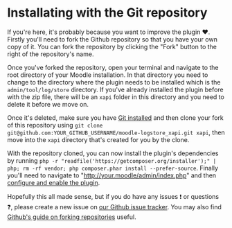 # Installating with the Git repository
If you're here, it's probably because you want to improve the plugin ❤️. Firstly you'll need to fork the Github repository so that you have your own copy of it. You can fork the repository by clicking the "Fork" button to the right of the repository's name.

Once you've forked the repository, open your terminal and navigate to the root directory of your Moodle installation. In that directory you need to change to the directory where the plugin needs to be installed which is the `admin/tool/log/store` directory. If you've already installed the plugin before with the zip file, there will be an `xapi` folder in this directory and you need to delete it before we move on.

Once it's deleted, make sure you have [Git installed](https://git-scm.com/) and then clone your fork of this repository using `git clone git@github.com:YOUR_GITHUB_USERNAME/moodle-logstore_xapi.git xapi`, then move into the `xapi` directory that's created for you by the clone.

With the repository cloned, you can now install the plugin's dependencies by running `php -r "readfile('https://getcomposer.org/installer');" | php; rm -rf vendor; php composer.phar install --prefer-source`. Finally you'll need to navigate to "http://your.moodle/admin/index.php" and then [configure and enable the plugin](enable-the-plugin.md).

Hopefully this all made sense, but if you do have any issues ❗️ or questions ❓, please create a new issue on [our Github issue tracker](https://github.com/xAPI-vle/moodle-logstore_xapi/issues). You may also find [Github's guide on forking repositories](https://guides.github.com/activities/forking/) useful.